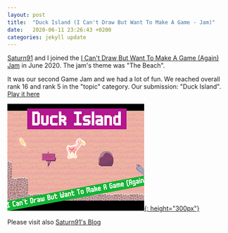 ```yaml
---
layout: post
title:  "Duck Island (I Can't Draw But Want To Make A Game - Jam)"
date:   2020-06-11 23:26:43 +0200
categories: jekyll update
---
```


[Saturn91][saturn91] and I joined the [I Can't Draw But Want To Make A Game (Again) Jam][jam] in June 2020. The jam's theme was "The Beach".

It was our second Game Jam and we had a lot of fun. We reached overall rank 16 and rank 5 in the "topic" category.
Our submission: "Duck Island". [Play it here][duck]

[![Duck Island](/images/duckisland.png){: height="300px"}][duck]

Please visit also [Saturn91's Blog][saturn91]

[duck]: https://einsteinserbe.itch.io/duck-island
[saturn91]: https://saturn91.github.io/Saturn91GameDev_Website/index.html
[jam]: https://itch.io/jam/i-cant-draw-but-want-to-make-a-game-again